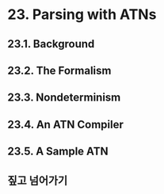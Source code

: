 # 23. Parsing with ATNs

## 23.1. Background
## 23.2. The Formalism
## 23.3. Nondeterminism
## 23.4. An ATN Compiler
## 23.5. A Sample ATN
## 짚고 넘어가기